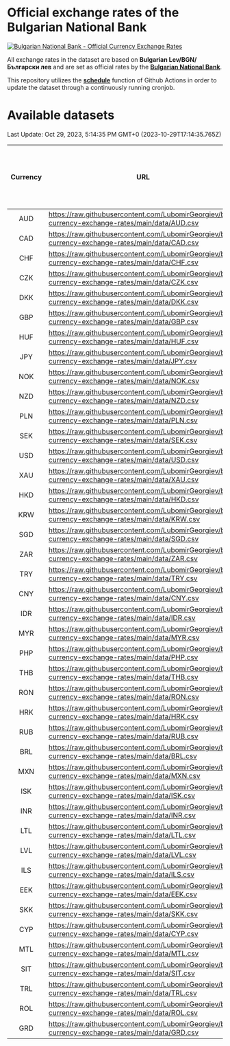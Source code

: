 # Official exchange rates of the Bulgarian National Bank

[![Bulgarian National Bank - Official Currency Exchange Rates](https://github.com/LubomirGeorgiev/bnb-currency-exchange-rates/actions/workflows/update-rates.yml/badge.svg?branch=main)](https://github.com/LubomirGeorgiev/bnb-currency-exchange-rates/actions/workflows/update-rates.yml)

All exchange rates in the dataset are based on **Bulgarian Lev/BGN/Български лев** and are set as official rates by the [**Bulgarian National Bank**](https://www.bnb.bg/Statistics/StExternalSector/StExchangeRates/StERForeignCurrencies/index.htm?toLang=_EN).

This repository utilizes the [**schedule**](https://docs.github.com/en/actions/reference/events-that-trigger-workflows) function of Github Actions in order to update the dataset through a continuously running cronjob.

# Available datasets

<!-- START LINKS (DO NOT EVER FU*ING DELETE THIS COMMENT FOR THE LOVE OF YOUR LIFE!!! IF YOU ARE CURIOS HOW IT WORKS, YOU CAN HAVE A LOOK AT ./src/updateReadme.ts) -->

Last Update: Oct 29, 2023, 5:14:35 PM GMT+0 (2023-10-29T17:14:35.765Z)

| Currency | URL                                                                                             | Number of records | Number of missing days that were filled in |
| :------: | ----------------------------------------------------------------------------------------------- | :---------------: | :----------------------------------------: |
|   AUD    | https://raw.githubusercontent.com/LubomirGeorgiev/bnb-currency-exchange-rates/main/data/AUD.csv |       8652        |                    2667                    |
|   CAD    | https://raw.githubusercontent.com/LubomirGeorgiev/bnb-currency-exchange-rates/main/data/CAD.csv |       8652        |                    2667                    |
|   CHF    | https://raw.githubusercontent.com/LubomirGeorgiev/bnb-currency-exchange-rates/main/data/CHF.csv |       8652        |                    2667                    |
|   CZK    | https://raw.githubusercontent.com/LubomirGeorgiev/bnb-currency-exchange-rates/main/data/CZK.csv |       8652        |                    2667                    |
|   DKK    | https://raw.githubusercontent.com/LubomirGeorgiev/bnb-currency-exchange-rates/main/data/DKK.csv |       8652        |                    2667                    |
|   GBP    | https://raw.githubusercontent.com/LubomirGeorgiev/bnb-currency-exchange-rates/main/data/GBP.csv |       8652        |                    2667                    |
|   HUF    | https://raw.githubusercontent.com/LubomirGeorgiev/bnb-currency-exchange-rates/main/data/HUF.csv |       8652        |                    2667                    |
|   JPY    | https://raw.githubusercontent.com/LubomirGeorgiev/bnb-currency-exchange-rates/main/data/JPY.csv |       8652        |                    2667                    |
|   NOK    | https://raw.githubusercontent.com/LubomirGeorgiev/bnb-currency-exchange-rates/main/data/NOK.csv |       8652        |                    2667                    |
|   NZD    | https://raw.githubusercontent.com/LubomirGeorgiev/bnb-currency-exchange-rates/main/data/NZD.csv |       8652        |                    2667                    |
|   PLN    | https://raw.githubusercontent.com/LubomirGeorgiev/bnb-currency-exchange-rates/main/data/PLN.csv |       8652        |                    2667                    |
|   SEK    | https://raw.githubusercontent.com/LubomirGeorgiev/bnb-currency-exchange-rates/main/data/SEK.csv |       8652        |                    2667                    |
|   USD    | https://raw.githubusercontent.com/LubomirGeorgiev/bnb-currency-exchange-rates/main/data/USD.csv |       8652        |                    2667                    |
|   XAU    | https://raw.githubusercontent.com/LubomirGeorgiev/bnb-currency-exchange-rates/main/data/XAU.csv |       8652        |                    2669                    |
|   HKD    | https://raw.githubusercontent.com/LubomirGeorgiev/bnb-currency-exchange-rates/main/data/HKD.csv |       8355        |                    2581                    |
|   KRW    | https://raw.githubusercontent.com/LubomirGeorgiev/bnb-currency-exchange-rates/main/data/KRW.csv |       8355        |                    2581                    |
|   SGD    | https://raw.githubusercontent.com/LubomirGeorgiev/bnb-currency-exchange-rates/main/data/SGD.csv |       8355        |                    2581                    |
|   ZAR    | https://raw.githubusercontent.com/LubomirGeorgiev/bnb-currency-exchange-rates/main/data/ZAR.csv |       8355        |                    2581                    |
|   TRY    | https://raw.githubusercontent.com/LubomirGeorgiev/bnb-currency-exchange-rates/main/data/TRY.csv |       6835        |                    2109                    |
|   CNY    | https://raw.githubusercontent.com/LubomirGeorgiev/bnb-currency-exchange-rates/main/data/CNY.csv |       6715        |                    2073                    |
|   IDR    | https://raw.githubusercontent.com/LubomirGeorgiev/bnb-currency-exchange-rates/main/data/IDR.csv |       6715        |                    2073                    |
|   MYR    | https://raw.githubusercontent.com/LubomirGeorgiev/bnb-currency-exchange-rates/main/data/MYR.csv |       6715        |                    2073                    |
|   PHP    | https://raw.githubusercontent.com/LubomirGeorgiev/bnb-currency-exchange-rates/main/data/PHP.csv |       6715        |                    2073                    |
|   THB    | https://raw.githubusercontent.com/LubomirGeorgiev/bnb-currency-exchange-rates/main/data/THB.csv |       6715        |                    2073                    |
|   RON    | https://raw.githubusercontent.com/LubomirGeorgiev/bnb-currency-exchange-rates/main/data/RON.csv |       6658        |                    2057                    |
|   HRK    | https://raw.githubusercontent.com/LubomirGeorgiev/bnb-currency-exchange-rates/main/data/HRK.csv |       6417        |                    1981                    |
|   RUB    | https://raw.githubusercontent.com/LubomirGeorgiev/bnb-currency-exchange-rates/main/data/RUB.csv |       6113        |                    1884                    |
|   BRL    | https://raw.githubusercontent.com/LubomirGeorgiev/bnb-currency-exchange-rates/main/data/BRL.csv |       5747        |                    1778                    |
|   MXN    | https://raw.githubusercontent.com/LubomirGeorgiev/bnb-currency-exchange-rates/main/data/MXN.csv |       5747        |                    1778                    |
|   ISK    | https://raw.githubusercontent.com/LubomirGeorgiev/bnb-currency-exchange-rates/main/data/ISK.csv |       5663        |                    1756                    |
|   INR    | https://raw.githubusercontent.com/LubomirGeorgiev/bnb-currency-exchange-rates/main/data/INR.csv |       5380        |                    1664                    |
|   LTL    | https://raw.githubusercontent.com/LubomirGeorgiev/bnb-currency-exchange-rates/main/data/LTL.csv |       5149        |                    1578                    |
|   LVL    | https://raw.githubusercontent.com/LubomirGeorgiev/bnb-currency-exchange-rates/main/data/LVL.csv |       4786        |                    1466                    |
|   ILS    | https://raw.githubusercontent.com/LubomirGeorgiev/bnb-currency-exchange-rates/main/data/ILS.csv |       4657        |                    1446                    |
|   EEK    | https://raw.githubusercontent.com/LubomirGeorgiev/bnb-currency-exchange-rates/main/data/EEK.csv |       3992        |                    1218                    |
|   SKK    | https://raw.githubusercontent.com/LubomirGeorgiev/bnb-currency-exchange-rates/main/data/SKK.csv |       2970        |                    912                     |
|   CYP    | https://raw.githubusercontent.com/LubomirGeorgiev/bnb-currency-exchange-rates/main/data/CYP.csv |       2901        |                    885                     |
|   MTL    | https://raw.githubusercontent.com/LubomirGeorgiev/bnb-currency-exchange-rates/main/data/MTL.csv |       2604        |                    799                     |
|   SIT    | https://raw.githubusercontent.com/LubomirGeorgiev/bnb-currency-exchange-rates/main/data/SIT.csv |       2541        |                    777                     |
|   TRL    | https://raw.githubusercontent.com/LubomirGeorgiev/bnb-currency-exchange-rates/main/data/TRL.csv |       1815        |                    556                     |
|   ROL    | https://raw.githubusercontent.com/LubomirGeorgiev/bnb-currency-exchange-rates/main/data/ROL.csv |       1697        |                    524                     |
|   GRD    | https://raw.githubusercontent.com/LubomirGeorgiev/bnb-currency-exchange-rates/main/data/GRD.csv |        356        |                    104                     |

<!-- END LINKS (DO NOT EVER FU*ING DELETE THIS COMMENT FOR THE LOVE OF YOUR LIFE!!! IF YOU ARE CURIOS HOW IT WORKS, YOU CAN HAVE A LOOK AT ./src/updateReadme.ts) -->
